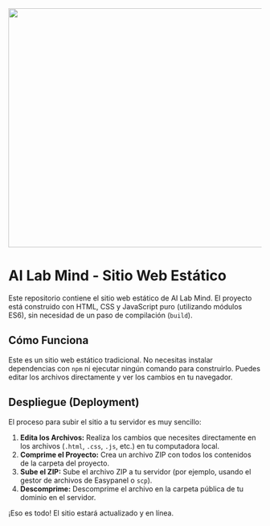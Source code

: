 <div align="center">
<img width="1200" height="475" alt="GHBanner" src="https://github.com/user-attachments/assets/0aa67016-6eaf-458a-adb2-6e31a0763ed6" />
</div>

# AI Lab Mind - Sitio Web Estático

Este repositorio contiene el sitio web estático de AI Lab Mind. El proyecto está construido con HTML, CSS y JavaScript puro (utilizando módulos ES6), sin necesidad de un paso de compilación (`build`).

## Cómo Funciona

Este es un sitio web estático tradicional. No necesitas instalar dependencias con `npm` ni ejecutar ningún comando para construirlo. Puedes editar los archivos directamente y ver los cambios en tu navegador.

## Despliegue (Deployment)

El proceso para subir el sitio a tu servidor es muy sencillo:

1.  **Edita los Archivos:** Realiza los cambios que necesites directamente en los archivos (`.html`, `.css`, `.js`, etc.) en tu computadora local.
2.  **Comprime el Proyecto:** Crea un archivo ZIP con todos los contenidos de la carpeta del proyecto.
3.  **Sube el ZIP:** Sube el archivo ZIP a tu servidor (por ejemplo, usando el gestor de archivos de Easypanel o `scp`).
4.  **Descomprime:** Descomprime el archivo en la carpeta pública de tu dominio en el servidor.

¡Eso es todo! El sitio estará actualizado y en línea.